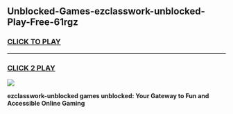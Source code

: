 
## Unblocked-Games-ezclasswork-unblocked-Play-Free-61rgz
<h3>
<a href="https://premium76.site?title=ezclasswork-unblocked&ref=19M">CLICK TO PLAY</a></h3>
<hr>

<h3>
<a href="https://premium76.site?title=ezclasswork-unblocked&ref=19M">CLICK 2 PLAY</a>
  
</h3>

<a href="https://premium76.site?title=ezclasswork-unblocked&ref=19M"><img src="https://clearcache.store/games.png"></a>


**ezclasswork-unblocked games unblocked: Your Gateway to Fun and Accessible Online Gaming**
